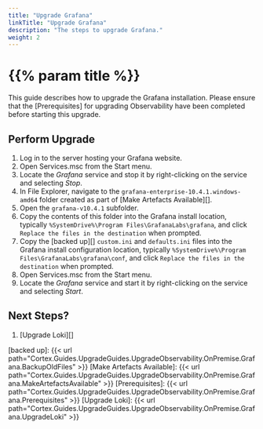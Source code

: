 ```yaml
---
title: "Upgrade Grafana"
linkTitle: "Upgrade Grafana"
description: "The steps to upgrade Grafana."
weight: 2
---
```


# {{% param title %}}

This guide describes how to upgrade the Grafana installation. Please ensure that the [Prerequisites] for upgrading Observability have been completed before starting this upgrade.

## Perform Upgrade

1. Log in to the server hosting your Grafana website.
1. Open Services.msc from the Start menu.
1. Locate the *Grafana* service and stop it by right-clicking on the service and selecting *Stop*.
1. In File Explorer, navigate to the `grafana-enterprise-10.4.1.windows-amd64` folder created as part of [Make Artefacts Available][].
1. Open the `grafana-v10.4.1` subfolder.
1. Copy the contents of this folder into the Grafana install location, typically `%SystemDrive%\Program Files\GrafanaLabs\grafana`, and click `Replace the files in the destination` when prompted.
1. Copy the [backed up][] `custom.ini` and `defaults.ini` files into the Grafana install configuration location, typically `%SystemDrive%\Program Files\GrafanaLabs\grafana\conf`, and click `Replace the files in the destination` when prompted.
1. Open Services.msc from the Start menu.
1. Locate the *Grafana* service and start it by right-clicking on the service and selecting *Start*.

## Next Steps?

1. [Upgrade Loki][]

[backed up]: {{< url path="Cortex.Guides.UpgradeGuides.UpgradeObservability.OnPremise.Grafana.BackupOldFiles" >}}
[Make Artefacts Available]: {{< url path="Cortex.Guides.UpgradeGuides.UpgradeObservability.OnPremise.Grafana.MakeArtefactsAvailable" >}}
[Prerequisites]: {{< url path="Cortex.Guides.UpgradeGuides.UpgradeObservability.OnPremise.Grafana.Prerequisites" >}}
[Upgrade Loki]: {{< url path="Cortex.Guides.UpgradeGuides.UpgradeObservability.OnPremise.Grafana.UpgradeLoki" >}}
